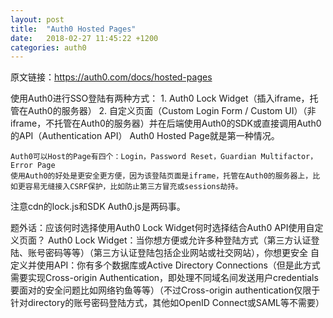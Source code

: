 ```yaml
---
layout: post
title:  "Auth0 Hosted Pages"
date:   2018-02-27 11:45:22 +1200
categories: auth0
---
```

原文链接：https://auth0.com/docs/hosted-pages

使用Auth0进行SSO登陆有两种方式：
    1. Auth0 Lock Widget（插入iframe，托管在Auth0的服务器）
    2. 自定义页面（Custom Login Form / Custom UI）（非iframe，不托管在Auth0的服务器）并在后端使用Auth0的SDK或直接调用Auth0的API（Authentication API）
    Auth0 Hosted Page就是第一种情况。

    Auth0可以Host的Page有四个：Login，Password Reset，Guardian Multifactor，Error Page
    使用Auth0的好处是更安全更方便，因为该登陆页面是iframe，托管在Auth0的服务器上，比如更容易无缝接入CSRF保护，比如防止第三方冒充或sessions劫持。




注意cdn的lock.js和SDK Auth0.js是两码事。

题外话：应该何时选择使用Auth0 Lock Widget何时选择结合Auth0 API使用自定义页面？
    Auth0 Lock Widget：当你想方便或允许多种登陆方式（第三方认证登陆、账号密码等等）（第三方认证登陆包括企业网站或社交网站），你想更安全
    自定义并使用API：你有多个数据库或Active Directory Connections（但是此方式需要实现Cross-origin Authentication，即处理不同域名间发送用户credentials要面对的安全问题比如网络钓鱼等等）（不过Cross-origin authentication仅限于针对directory的账号密码登陆方式，其他如OpenID Connect或SAML等不需要）